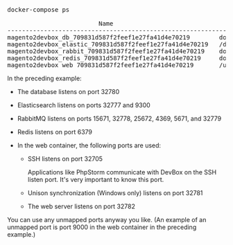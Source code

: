 <div markdown="1">

<pre class="no-copy">
docker-compose ps

                         Name                                        Command               State                                                 Ports                                              
----------------------------------------------------------------------------------------------------------------------------------------------------------------------------------------------------
magento2devbox_db_709831d587f2feef1e27fa41d4e70219        docker-entrypoint.sh mysqld      Up      0.0.0.0:32780->3306/tcp                                                                          
magento2devbox_elastic_709831d587f2feef1e27fa41d4e70219   /docker-entrypoint.sh elas ...   Up      0.0.0.0:32777->9200/tcp, 9300/tcp                                                                
magento2devbox_rabbit_709831d587f2feef1e27fa41d4e70219    docker-entrypoint.sh rabbi ...   Up      15671/tcp, 0.0.0.0:32778->15672/tcp, 25672/tcp, 4369/tcp, 5671/tcp, 0.0.0.0:32779->5672/tcp      
magento2devbox_redis_709831d587f2feef1e27fa41d4e70219     docker-entrypoint.sh redis ...   Up      6379/tcp                                                                                         
magento2devbox_web_709831d587f2feef1e27fa41d4e70219       /usr/local/bin/entrypoint.sh     Up      22/tcp, 0.0.0.0:22->32705/tcp, 44100/tcp, 0.0.0.0:32781->5000/tcp, 0.0.0.0:32782->80/tcp, 9000/tcp</pre>

In the preceding example:

*	The database listens on port 32780
*	Elasticsearch listens on ports 32777 and 9300
*	RabbitMQ listens on ports 15671, 32778, 25672, 4369, 5671, and 32779
*	Redis listens on port 6379
*	In the web container, the following ports are used:

	*	SSH listens on port 32705

		Applications like PhpStorm communicate with DevBox on the SSH listen port. It's very important to know this port.
	*	Unison synchronization (Windows only) listens on port 32781
	*	The web server listens on port 32782

<div class="bs-callout bs-callout-info" id="info" markdown="1">
You can use any unmapped ports anyway you like. (An example of an unmapped port is port 9000 in the web container in the preceding example.)
</div>
